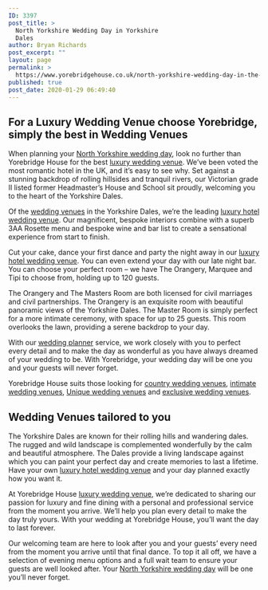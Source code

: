 ```yaml
---
ID: 3397
post_title: >
  North Yorkshire Wedding Day in Yorkshire
  Dales
author: Bryan Richards
post_excerpt: ""
layout: page
permalink: >
  https://www.yorebridgehouse.co.uk/north-yorkshire-wedding-day-in-the-yorkshire-dales/
published: true
post_date: 2020-01-29 06:49:40
---
```

<h2 class="section-title sub-title">For a Luxury Wedding Venue choose Yorebridge, simply the best in Wedding Venues</h2>

<p>When planning your <a href="/#ptdi">North Yorkshire wedding day</a>, look no further than Yorebridge House for the best <a href="/#sll">luxury wedding venue</a>. We&rsquo;ve been voted the most romantic hotel in the UK, and it&rsquo;s easy to see why. Set against a stunning backdrop of rolling hillsides and tranquil rivers, our Victorian grade II listed former Headmaster&rsquo;s House and School sit proudly, welcoming you to the heart of the Yorkshire Dales.</p>
 
<p>Of the <a href="/#ww">wedding venues</a> in the Yorkshire Dales, we&rsquo;re the leading <a href="/#wtinc">luxury hotel wedding venue</a>. Our magnificent, bespoke interiors combine with a superb 3AA Rosette menu and bespoke wine and bar list to create a sensational experience from start to finish.</p>

<p>Cut your cake, dance your first dance and party the night away in our <a href="/#wtinc">luxury hotel wedding venue</a>. You can even extend your day with our late night bar. You can choose your perfect room &ndash; we have The Orangery, Marquee and Tipi to choose from, holding up to 120 guests.</p>

<p>The Orangery and The Masters Room are both licensed for civil marriages and civil partnerships. The Orangery is an exquisite room with beautiful panoramic views of the Yorkshire Dales. The Master Room is simply perfect for a more intimate ceremony, with space for up to 25 guests. This room overlooks the lawn, providing a serene backdrop to your day.</p>

<p>With our <a href="/#wtinc">wedding planner</a> service, we work closely with you to perfect every detail and to make the day as wonderful as you have always dreamed of your wedding to be. With Yorebridge, your wedding day will be one you and your guests will never forget.</p>

<p>Yorebridge House suits those looking for <a href="/#flw">country wedding venues</a>, <a href="/#yc">intimate wedding venues</a>, <a href="/#ptdi">Unique wedding venues</a> and <a href="/#wtinc">exclusive wedding venues</a>.</p>

<h2 class="section-title sub-title">Wedding Venues tailored to you</h2>

<p>The Yorkshire Dales are known for their rolling hills and wandering dales. The rugged and wild landscape is complemented wonderfully by the calm and beautiful atmosphere. The Dales provide a living landscape against which you can paint your perfect day and create memories to last a lifetime. Have your own <a href="/#wtinc">luxury hotel wedding venue</a> and your day planned exactly how you want it.</p>

<p>At Yorebridge House <a href="/#sll">luxury wedding venue</a>, we&rsquo;re dedicated to sharing our passion for luxury and fine dining with a personal and professional service from the moment you arrive. We&rsquo;ll help you plan every detail to make the day truly yours. With your wedding at Yorebridge House, you&rsquo;ll want the day to last forever.</p>

<p>Our welcoming team are here to look after you and your guests&rsquo; every need from the moment you arrive until that final dance. To top it all off, we have a selection of evening menu options and a full wait team to ensure your guests are well looked after. Your <a href="/#ptdi">North Yorkshire wedding day</a> will be one you&rsquo;ll never forget.</